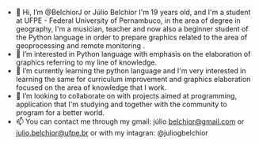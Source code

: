 <!----------------------------------------------Hello Word!!!---------------------------------------->

- 👋 Hi, I’m @BelchiorJ or Júlio Belchior I'm 19 years old, and I'm a student at UFPE - Federal University of Pernambuco, in the area of degree in geography, I'm a musician, teacher and now also a beginner student of the Python language in order to prepare graphics related to the area of geoprocessing and remote monitoring .
- 👀 I’m interested in Python language with emphasis on the elaboration of graphics referring to my line of knowledge.
- 🌱 I’m currently learning the python language and I'm very interested in learning the same for curriculum improvement and graphics elaboration focused on the area of ​​knowledge that I work.
- 💞️ I’m looking to collaborate on with projects aimed at programming, application that I'm studying and together with the community to program for a better world.
- 📫 You can contact me through my gmail: júlio belchior@gmail.com or julio.belchior@ufpe.br or with my intagran: @juliogbelchior

<!---
BelchiorJ/BelchiorJ is a ✨ special ✨ repository because its `README.md` (this file) appears on your GitHub profile.
You can click the Preview link to take a look at your changes.
--->
